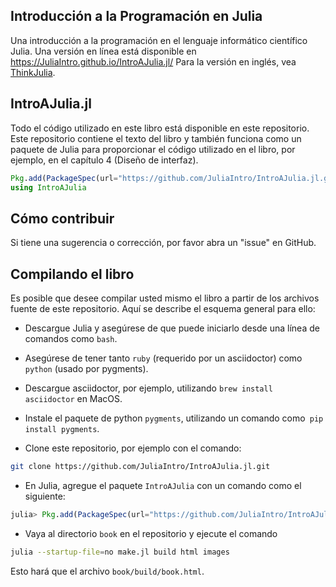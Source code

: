 ## Introducción a la Programación en Julia

Una introducción a la programación en el lenguaje informático
científico Julia. Una versión en línea está disponible en
https://JuliaIntro.github.io/IntroAJulia.jl/  Para la versión en
inglés, vea
[ThinkJulia](https://benlauwens.github.io/ThinkJulia.jl/latest/book.html).

## IntroAJulia.jl

Todo el código utilizado en este libro está disponible en este
repositorio. Este repositorio contiene el texto del libro y también
funciona como un paquete de Julia para proporcionar el código
utilizado en el libro, por ejemplo, en el capítulo 4 (Diseño de
interfaz).

```julia
Pkg.add(PackageSpec(url="https://github.com/JuliaIntro/IntroAJulia.jl.git"))
using IntroAJulia
```

## Cómo contribuir

Si tiene una sugerencia o corrección, por favor abra un "issue" en GitHub.

## Compilando el libro

Es posible que desee compilar usted mismo el libro
a partir de los archivos fuente de este repositorio. Aquí
se describe el esquema general para ello:


* Descargue Julia y asegúrese de que puede iniciarlo desde una línea
  de comandos como `bash`.

* Asegúrese de tener tanto `ruby` (requerido por un asciidoctor) como`
  python` (usado por pygments).

* Descargue asciidoctor, por ejemplo, utilizando `brew install
  asciidoctor` en MacOS.

* Instale el paquete de python `pygments`, utilizando un comando como`
  pip install pygments`.

* Clone este repositorio, por ejemplo con el comando:

```bash
git clone https://github.com/JuliaIntro/IntroAJulia.jl.git
```

* En Julia, agregue el paquete `IntroAJulia` con un comando como el siguiente:

```julia
julia> Pkg.add(PackageSpec(url="https://github.com/JuliaIntro/IntroAJulia.jl.git"))
```

* Vaya al directorio `book` en el repositorio y ejecute el comando

```bash
julia --startup-file=no make.jl build html images
```

Esto hará que el archivo `book/build/book.html`.
